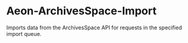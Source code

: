 # Aeon-ArchivesSpace-Import
Imports data from the ArchivesSpace API for requests in the specified import queue.
